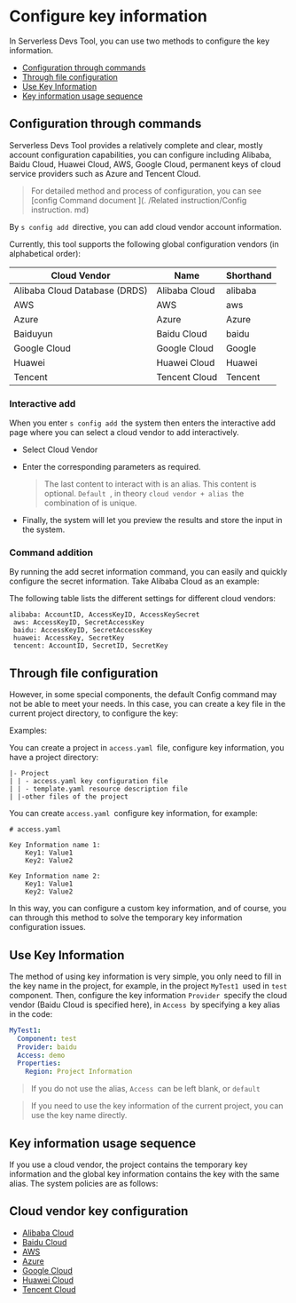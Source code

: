 # Configure key information

In Serverless Devs Tool, you can use two methods to configure the key information.

- [Configuration through commands ](#Configuration-through-commands)
- [Through file configuration ](#Through-file-configuration)
- [Use Key Information ](#Use-Key-Information)
- [Key information usage sequence ](#Key-information-usage-sequence)

## Configuration through commands

Serverless Devs Tool provides a relatively complete and clear, mostly account configuration capabilities, you can configure including Alibaba, Baidu Cloud, Huawei Cloud, AWS, Google Cloud, permanent keys of cloud service providers such as Azure and Tencent Cloud.

> For detailed method and process of configuration, you can see [config Command document ](. /Related instruction/Config instruction. md)

By `s config add `directive, you can add cloud vendor account information.

Currently, this tool supports the following global configuration vendors (in alphabetical order):

| Cloud Vendor | Name | Shorthand |
| ---- | ---- | ---- |
| Alibaba Cloud Database (DRDS) | Alibaba Cloud | alibaba |
| AWS | AWS | aws |
| Azure | Azure | Azure |
| Baiduyun | Baidu Cloud | baidu |
| Google Cloud | Google Cloud | Google |
| Huawei | Huawei Cloud | Huawei |
| Tencent | Tencent Cloud | Tencent |

### Interactive add

When you enter `s config add `the system then enters the interactive add page where you can select a cloud vendor to add interactively.

- Select Cloud Vendor
[](https://images.serverlessfans.com/s-tool/zh/s-config-add.jpg)

- Enter the corresponding parameters as required.
[](https://images.serverlessfans.com/s-tool/zh/s-config-add-select.jpg)

   > The last content to interact with is an alias. This content is optional. `Default `, in theory `cloud vendor + alias `the combination of is unique.

- Finally, the system will let you preview the results and store the input in the system.
[](https://images.serverlessfans.com/s-tool/zh/s-config-add-select-result.jpg)

### Command addition

By running the add secret information command, you can easily and quickly configure the secret information. Take Alibaba Cloud as an example:
[](https://images.serverlessfans.com/s-tool/zh/s-config-add-direct.jpg)

The following table lists the different settings for different cloud vendors:

```
alibaba: AccountID, AccessKeyID, AccessKeySecret
 aws: AccessKeyID, SecretAccessKey
 baidu: AccessKeyID, SecretAccessKey
 huawei: AccessKey, SecretKey
 tencent: AccountID, SecretID, SecretKey
```

## Through file configuration

However, in some special components, the default Config command may not be able to meet your needs. In this case, you can create a key file in the current project directory, to configure the key:

Examples:

You can create a project in `access.yaml `file, configure key information, you have a project directory:

```
|- Project
| | - access.yaml key configuration file
| | - template.yaml resource description file
| |-other files of the project
```

You can create `access.yaml `configure key information, for example:

```
# access.yaml

Key Information name 1:
    Key1: Value1
    Key2: Value2

Key Information name 2:
    Key1: Value1
    Key2: Value2
```

In this way, you can configure a custom key information, and of course, you can through this method to solve the temporary key information configuration issues.

## Use Key Information

The method of using key information is very simple, you only need to fill in the key name in the project, for example, in the project `MyTest1 `used in `test `component. Then, configure the key information `Provider `specify the cloud vendor (Baidu Cloud is specified here), in `Access `by specifying a key alias in the code:

```yaml
MyTest1:
  Component: test
  Provider: baidu
  Access: demo
  Properties:
    Region: Project Information
```

> If you do not use the alias, `Access `can be left blank, or `default`

> If you need to use the key information of the current project, you can use the key name directly.

## Key information usage sequence

If you use a cloud vendor, the project contains the temporary key information and the global key information contains the key with the same alias. The system policies are as follows:
[](https://images.serverlessfans.com/s-tool/zh/s-config-extend-sort.jpg)

## Cloud vendor key configuration

- [Alibaba Cloud ](../others/access/alibaba_cloud.md)
- [Baidu Cloud ](../others/access/baidu_cloud.md)
- [AWS ](../others/access/aws.md)
- [Azure ](../others/access/azure.md)
- [Google Cloud ](../others/access/google_cloud.md)
- [Huawei Cloud ](../others/access/huawei_cloud.md)
- [Tencent Cloud ](../others/access/tencent_cloud.md)

